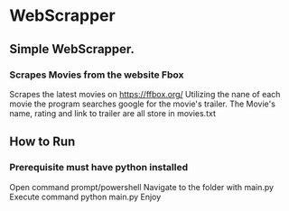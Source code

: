 # WebScrapper
## Simple WebScrapper. 
### Scrapes Movies from the website Fbox
Scrapes the latest movies on https://ffbox.org/
Utilizing the nane of each movie the program searches google for the movie's trailer.
The Movie's name, rating and link to trailer are all store in movies.txt

## How to Run
### Prerequisite must have python installed
Open command prompt/powershell
Navigate to the folder with main.py
Execute command python main.py
Enjoy
